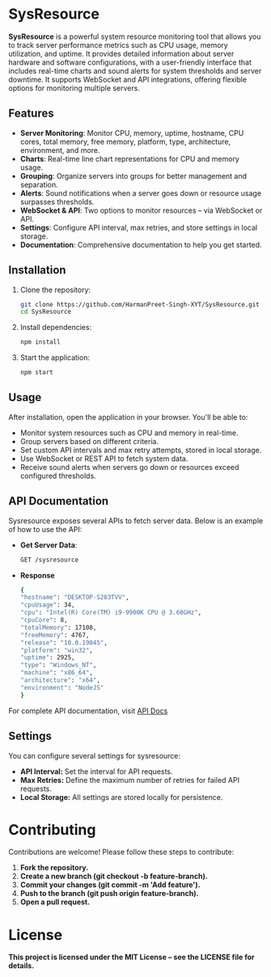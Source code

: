 # SysResource

**SysResource** is a powerful system resource monitoring tool that allows you to track server performance metrics such as CPU usage, memory utilization, and uptime. It provides detailed information about server hardware and software configurations, with a user-friendly interface that includes real-time charts and sound alerts for system thresholds and server downtime. It supports WebSocket and API integrations, offering flexible options for monitoring multiple servers.

## Features

- **Server Monitoring**: Monitor CPU, memory, uptime, hostname, CPU cores, total memory, free memory, platform, type, architecture, environment, and more.
- **Charts**: Real-time line chart representations for CPU and memory usage.
- **Grouping**: Organize servers into groups for better management and separation.
- **Alerts**: Sound notifications when a server goes down or resource usage surpasses thresholds.
- **WebSocket & API**: Two options to monitor resources – via WebSocket or API.
- **Settings**: Configure API interval, max retries, and store settings in local storage.
- **Documentation**: Comprehensive documentation to help you get started.
  
## Installation

1. Clone the repository:

   ```bash
   git clone https://github.com/HarmanPreet-Singh-XYT/SysResource.git
   cd SysResource
    ```
2. Install dependencies:
    ```bash
    npm install
    ```
3. Start the application:
    ```bash
    npm start
    ```
## Usage
After installation, open the application in your browser. You'll be able to:
- Monitor system resources such as CPU and memory in real-time.
- Group servers based on different criteria.
- Set custom API intervals and max retry attempts, stored in local storage.
- Use WebSocket or REST API to fetch system data.
- Receive sound alerts when servers go down or resources exceed configured thresholds.

## API Documentation
Sysresource exposes several APIs to fetch server data. Below is an example of how to use the API:
- **Get Server Data**:
    ```bash
    GET /sysresource
    ```
- **Response**
    ```bash
    {
    "hostname": "DESKTOP-S283TVV",
    "cpuUsage": 34,
    "cpu": "Intel(R) Core(TM) i9-9900K CPU @ 3.60GHz",
    "cpuCore": 8,
    "totalMemory": 17108,
    "freeMemory": 4767,
    "release": "10.0.19045",
    "platform": "win32",
    "uptime": 2925,
    "type": "Windows_NT",
    "machine": "x86_64",
    "architecture": "x64",
    "environment": "NodeJS"
    }
    ```
For complete API documentation, visit [API Docs](https://sysresource.vercel.app/docs)

## Settings
You can configure several settings for sysresource:
- **API Interval:** Set the interval for API requests.
- **Max Retries:** Define the maximum number of retries for failed API requests.
- **Local Storage:** All settings are stored locally for persistence.

# Contributing
Contributions are welcome! Please follow these steps to contribute:

1. **Fork the repository.**
2. **Create a new branch (git checkout -b feature-branch).**
3. **Commit your changes (git commit -m 'Add feature').**
4. **Push to the branch (git push origin feature-branch).**
5. **Open a pull request.**

# License
**This project is licensed under the MIT License – see the LICENSE file for details.**